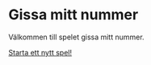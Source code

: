 Gissa mitt nummer
===============================


Välkommen till spelet gissa mitt nummer.

[Starta ett nytt spel!](guess/init)
